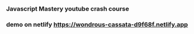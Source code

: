 ### Javascript Mastery youtube crash course
### demo on netlify https://wondrous-cassata-d9f68f.netlify.app
